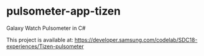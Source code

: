 # pulsometer-app-tizen
Galaxy Watch Pulsometer in C#

This project is available at: https://developer.samsung.com/codelab/SDC18-experiences/Tizen-pulsometer
